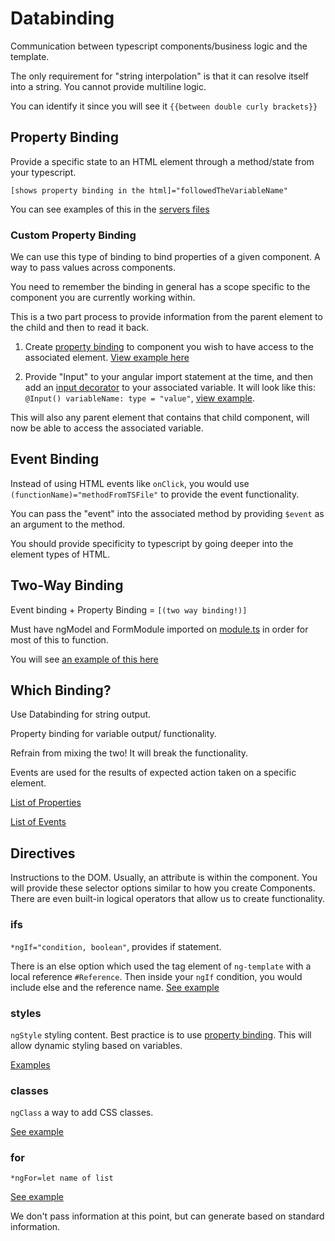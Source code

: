 # Databinding 

Communication between typescript components/business logic and the template.

The only requirement for "string interpolation" is that it can resolve itself into a string. You cannot provide multiline logic.

You can identify it since you will see it `{{between double curly brackets}}`

## Property Binding

Provide a specific state to an HTML element through a method/state from your typescript.

`[shows property binding in the html]="followedTheVariableName"`

You can see examples of this in the [servers files](./my-first-app/src/app/servers/)

### Custom Property Binding

We can use this type of binding to bind properties of a given component. A way to pass values across components.

You need to remember the binding in general has a scope specific to the component you are currently working within.

This is a two part process to provide information from the parent element to the child and then to read it back.

1. Create [property binding](#property-binding) to component you wish to have access to the associated element. [View example here](./src/app/app.component.html)

2. Provide "Input" to your angular import statement at the time, and then add an [input decorator](../README.md/#decorators) to your associated variable. It will look like this: `@Input() variableName: type = "value"`, [view example](./src/app/server-element/server-element.component.html). 

This will also any parent element that contains that child component, will now be able to access the associated variable.

## Event Binding

Instead of using HTML events like `onClick`, you would use `(functionName)="methodFromTSFile"` to provide the event functionality.

You can pass the "event" into the associated method by providing `$event` as an argument to the method.

You should provide specificity to typescript by going deeper into the element types of HTML.

## Two-Way Binding

Event binding + Property Binding = `[(two way binding!)]`

Must have ngModel and FormModule imported on [module.ts](./my-first-app/src/app/app.module.ts) in order for most of this to function.

You will see [an example of this here](./my-first-app/src/app/servers/servers.component.html)

## Which Binding?

Use Databinding for string output.

Property binding for variable output/ functionality.

Refrain from mixing the two! It will break the functionality.

Events are used for the results of expected action taken on a specific element.

[List of Properties](https://developer.mozilla.org/en-US/docs/Web/API/Element)

[List of Events](https://developer.mozilla.org/en-US/docs/Web/Events)

## Directives

Instructions to the DOM. Usually, an attribute is within the component. You will provide these selector options similar to how you create Components. There are even built-in logical operators that allow us to create functionality.

### ifs

`*ngIf="condition, boolean"`, provides if statement.

There is an else option which used the tag element of `ng-template` with a local reference `#Reference`. Then inside your `ngIf` condition, you would include else and the reference name. [See example](./my-first-app/src/app/servers/servers.component.html)

### styles

`ngStyle` styling content. Best practice is to use [property binding](#property-binding). This will allow dynamic styling based on variables.

[Examples](./my-first-app/src/app/server/server.component.html)

### classes

`ngClass` a way to add CSS classes.

[See example](./my-first-app/src/app/server/server.component.html)

### for

`*ngFor=let name of list`

[See example](./my-first-app/src/app/servers/servers.component.html)

We don't pass information at this point, but can generate based on standard information.
